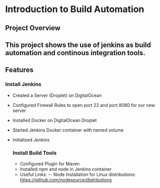 # Introduction to Build Automation

## **Project Overview**
This project shows the use of jenkins as build automation and continous integration tools.
---

## **Features**
### Install Jenkins
- Created a Server (Droplet) on DigitalOcean
- Configured Firewall Rules to open port 22 and port 8080 for our new server
- Installed Docker on DigitalOcean Droplet
- Started Jenkins Docker container with named volume
- Initialized Jenkins

  ### Install Build Tools
  - Configured Plugin for Maven
  - Installed npm and node in Jenkins container
  - Useful Links:
   -- Node Installation for Linux distributions: https://github.com/nodesource/distributions

